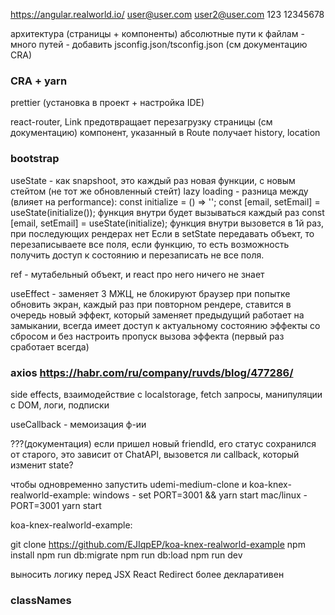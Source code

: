 https://angular.realworld.io/
user@user.com
user2@user.com
123
12345678

архитектура (страницы + компоненты)
абсолютные пути к файлам - много путей - добавить jsconfig.json/tsconfig.json (см документацию CRA)
### CRA + yarn
prettier (установка в проект + настройка IDE)

react-router, Link предотвращает перезагрузку страницы (см документацию)
компонент, указанный в Route получает history, location
### bootstrap

useState - как snapshoot, это каждый раз новая функции, с новым стейтом (не тот же обновленный стейт)
lazy loading - разница между (влияет на performance):
const initialize = () => '';
const [email, setEmail] = useState(initialize()); функция внутри будет вызываться каждый раз
const [email, setEmail] = useState(initialize); функция внутри вызовется в 1й раз, при последующих рендерах  нет
Если в setState передавать объект, то перезаписываете все поля, если функцию, то есть возможность получить доступ к состоянию и перезаписать не все поля.

ref - мутабельный объект, и react про него ничего не знает

useEffect - заменяет 3 МЖЦ, не блокируют браузер при попытке обновить экран, каждый раз при повторном рендере, ставится в очередь новый эффект, который заменяет предыдущий
работает на замыкании, всегда имеет доступ к актуальному состоянию
эффекты со сбросом и без
настроить пропуск вызова эффекта (первый раз сработает всегда)

### axios https://habr.com/ru/company/ruvds/blog/477286/

side effects, взаимодействие с localstorage, fetch запросы, манипуляции с DOM, логи, подписки

useCallback - мемоизация ф-ии



???(документация) если пришел новый friendId, его статус сохранился от старого, это зависит от ChatAPI, вызовется ли callback, который изменит state?

чтобы одновременно запустить  udemi-medium-clone и koa-knex-realworld-example:
windows - set PORT=3001 && yarn start
mac/linux - PORT=3001 yarn start


koa-knex-realworld-example:

git clone https://github.com/EJIqpEP/koa-knex-realworld-example
npm install
npm run db:migrate
npm run db:load
npm run dev


выносить логику перед JSX
React Redirect более декларативен

### classNames